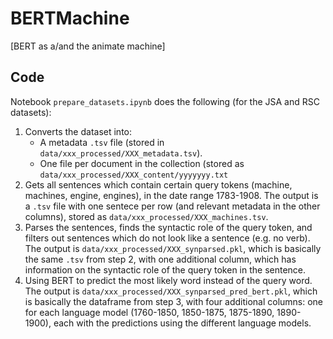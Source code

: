 # BERTMachine
[BERT as a/and the animate machine]

## Code

Notebook `prepare_datasets.ipynb` does the following (for the JSA and RSC datasets):
1. Converts the dataset into:
    * A metadata `.tsv` file (stored in `data/xxx_processed/XXX_metadata.tsv`).
    * One file per document in the collection (stored as `data/xxx_processed/XXX_content/yyyyyyy.txt`
2. Gets all sentences which contain certain query tokens (machine, machines, engine, engines), in the date range 1783-1908. The output is a `.tsv` file with one sentece per row (and relevant metadata in the other columns), stored as `data/xxx_processed/XXX_machines.tsv`.
3. Parses the sentences, finds the syntactic role of the query token, and filters out sentences which do not look like a sentence (e.g. no verb). The output is `data/xxx_processed/XXX_synparsed.pkl`, which is basically the same `.tsv` from step 2, with one additional column, which has information on the syntactic role of the query token in the sentence.
4. Using BERT to predict the most likely word instead of the query word. The output is `data/xxx_processed/XXX_synparsed_pred_bert.pkl`, which is basically the dataframe from step 3, with four additional columns: one for each language model (1760-1850, 1850-1875, 1875-1890, 1890-1900), each with the predictions using the different language models.
